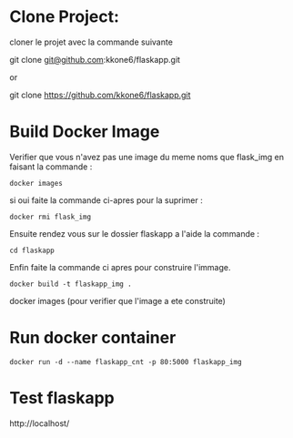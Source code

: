 # Clone Project:

cloner le projet avec la commande suivante 

git clone git@github.com:kkone6/flaskapp.git

   or
   
git clone https://github.com/kkone6/flaskapp.git

# Build Docker Image 

Verifier que vous n'avez pas une image du meme noms que flask_img en faisant la commande :

`docker images`

si oui faite la commande ci-apres pour la suprimer : 

`docker rmi flask_img`

Ensuite rendez vous sur le dossier flaskapp a l'aide la commande :

`cd flaskapp`

Enfin faite la commande ci apres pour construire l'immage. 

`docker build -t flaskapp_img .`

docker images (pour verifier que l'image a ete construite)

# Run docker container 

`docker run -d --name flaskapp_cnt -p 80:5000 flaskapp_img`

# Test flaskapp 
http://localhost/
